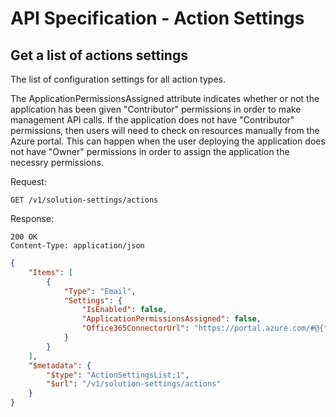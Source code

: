 API Specification - Action Settings
======================================

## Get a list of actions settings

The list of configuration settings for all action types.

The ApplicationPermissionsAssigned attribute indicates whether or not the application has
been given "Contributor" permissions in order to make management API calls. If the application
does not have "Contributor" permissions, then users will need to check on resources manually from
the Azure portal. This can happen when the user deploying the application does not have "Owner"
permissions in order to assign the application the necessry permissions.

Request:
```
GET /v1/solution-settings/actions
```

Response:
```
200 OK
Content-Type: application/json
```
```json
{
    "Items": [
        {
            "Type": "Email",
            "Settings": {
                "IsEnabled": false,
                "ApplicationPermissionsAssigned": false,
                "Office365ConnectorUrl": "https://portal.azure.com/#@{tenant}/resource/subscriptions/{subscription}/resourceGroups/{resource-group}/providers/Microsoft.Web/connections/office365-connector/edit"
            }
        }
    ],
    "$metadata": {
        "$type": "ActionSettingsList;1",
        "$url": "/v1/solution-settings/actions"
    }
}
```